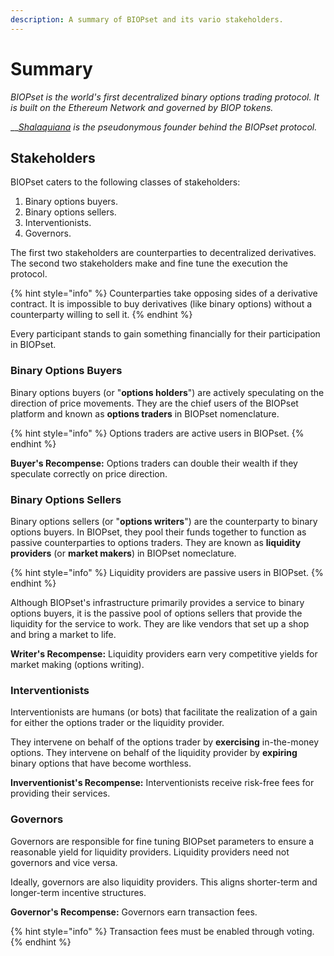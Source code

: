 ```yaml
---
description: A summary of BIOPset and its vario stakeholders.
---
```


# Summary

_BIOPset is the world's first decentralized binary options trading protocol. It is built on the Ethereum Network and governed by BIOP tokens._

\_\_[_Shalaquiana_](https://twitter.com/shalaquiana) _is the pseudonymous founder behind the BIOPset protocol._

## Stakeholders

BIOPset caters to the following classes of stakeholders:

1. Binary options buyers.
2. Binary options sellers.
3. Interventionists.
4. Governors.

The first two stakeholders are counterparties to decentralized derivatives. The second two stakeholders make and fine tune the execution the protocol.

{% hint style="info" %}
Counterparties take opposing sides of a derivative contract. It is impossible to buy derivatives \(like binary options\) without a counterparty willing to sell it.
{% endhint %}

Every participant stands to gain something financially for their participation in BIOPset.

### Binary Options Buyers

Binary options buyers \(or "**options holders**"\) are actively speculating on the direction of price movements. They are the chief users of the BIOPset platform and known as **options traders** in BIOPset nomenclature.

{% hint style="info" %}
Options traders are active users in BIOPset.
{% endhint %}

**Buyer's Recompense:** Options traders can double their wealth if they speculate correctly on price direction.

### Binary Options Sellers

Binary options sellers \(or "**options writers**"\) are the counterparty to binary options buyers. In BIOPset, they pool their funds together to function as passive counterparties to options traders. They are known as **liquidity providers** \(or **market makers**\) in BIOPset nomeclature.

{% hint style="info" %}
Liquidity providers are passive users in BIOPset.
{% endhint %}

Although BIOPset's infrastructure primarily provides a service to binary options buyers, it is the passive pool of options sellers that provide the liquidity for the service to work.  They are like vendors that set up a shop and bring a market to life.

**Writer's Recompense:** Liquidity providers earn very competitive yields for market making \(options writing\).

### Interventionists

Interventionists are humans \(or bots\) that facilitate the realization of a gain for either the options trader or the liquidity provider.

They intervene on behalf of the options trader by **exercising** in-the-money options. They intervene on behalf of the liquidity provider by **expiring** binary options that have become worthless.

**Inverventionist's Recompense:** Interventionists receive risk-free fees for providing their services.

### Governors

Governors are responsible for fine tuning BIOPset parameters to ensure a reasonable yield for liquidity providers. Liquidity providers need not governors and vice versa. 

Ideally, governors are also liquidity providers. This aligns shorter-term and longer-term incentive structures.

**Governor's Recompense:** Governors earn transaction fees.

{% hint style="info" %}
Transaction fees must be enabled through voting.
{% endhint %}

